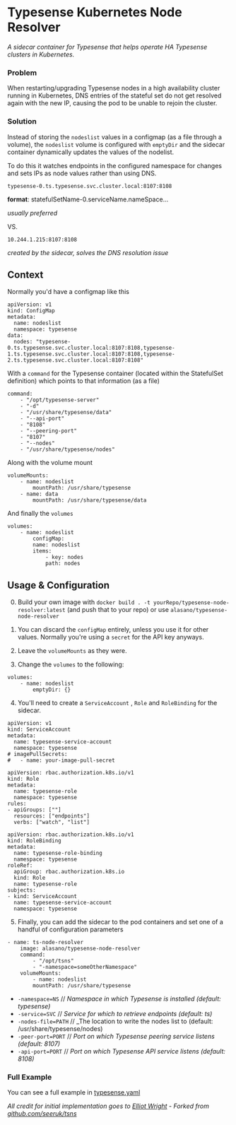 # Typesense Kubernetes Node Resolver
*A sidecar container for Typesense that helps operate HA Typesense clusters in Kubernetes.*

### Problem
When restarting/upgrading Typesense nodes in a high availability cluster running in Kubernetes, DNS entries of the stateful set do not get resolved again with the new IP, causing the pod to be unable to rejoin the cluster. 

### Solution
Instead of storing the `nodeslist` values in a configmap (as a file through a volume), the `nodeslist` volume is configured with `emptyDir` and the sidecar container dynamically updates the values of the nodelist. 

To do this it watches endpoints in the configured namespace for changes and sets IPs as node values rather than using DNS. 

```
typesense-0.ts.typesense.svc.cluster.local:8107:8108
```
**format**: statefulSetName-0.serviceName.nameSpace...

 _usually preferred_

VS.

```
10.244.1.215:8107:8108
``` 
_created by the sidecar, solves the DNS resolution issue_


## Context

Normally you'd have a configmap like this

```
apiVersion: v1
kind: ConfigMap
metadata:
  name: nodeslist
  namespace: typesense
data:
  nodes: "typesense-0.ts.typesense.svc.cluster.local:8107:8108,typesense-1.ts.typesense.svc.cluster.local:8107:8108,typesense-2.ts.typesense.svc.cluster.local:8107:8108"
```

With a `command` for the Typesense container (located within the StatefulSet definition) which points to that information (as a file)

```
command:
    - "/opt/typesense-server"
    - "-d"
    - "/usr/share/typesense/data"
    - "--api-port"
    - "8108"
    - "--peering-port"
    - "8107"
    - "--nodes"
    - "/usr/share/typesense/nodes"
```

Along with the volume mount

```
volumeMounts:
    - name: nodeslist
        mountPath: /usr/share/typesense
    - name: data
        mountPath: /usr/share/typesense/data
```

And finally the `volumes`

```
volumes:
    - name: nodeslist
        configMap:
        name: nodeslist
        items:
            - key: nodes
            path: nodes
```

## Usage & Configuration

0) Build your own image with `docker build . -t yourRepo/typesense-node-resolver:latest` (and push that to your repo) or use `alasano/typesense-node-resolver`

1) You can discard the `configMap` entirely, unless you use it for other values. Normally you're using a `secret` for the API key anyways.

2) Leave the `volumeMounts` as they were.

3) Change the `volumes` to the following:

```
volumes:
    - name: nodeslist
        emptyDir: {}
```

4) You'll need to create a `ServiceAccount` , `Role` and `RoleBinding` for the sidecar.

```
apiVersion: v1
kind: ServiceAccount
metadata:
  name: typesense-service-account
  namespace: typesense
# imagePullSecrets:
#   - name: your-image-pull-secret
```

```
apiVersion: rbac.authorization.k8s.io/v1
kind: Role
metadata:
  name: typesense-role
  namespace: typesense
rules:
- apiGroups: [""]
  resources: ["endpoints"]
  verbs: ["watch", "list"]
```

```
apiVersion: rbac.authorization.k8s.io/v1
kind: RoleBinding
metadata:
  name: typesense-role-binding
  namespace: typesense
roleRef:
  apiGroup: rbac.authorization.k8s.io
  kind: Role
  name: typesense-role
subjects:
- kind: ServiceAccount
  name: typesense-service-account
  namespace: typesense
```

5) Finally, you can add the sidecar to the pod containers and set one of a handful of configuration parameters

```
- name: ts-node-resolver
    image: alasano/typesense-node-resolver
    command:
        - "/opt/tsns"
        - "-namespace=someOtherNamespace"
    volumeMounts:
        - name: nodeslist
        mountPath: /usr/share/typesense

```

* `-namespace=NS` // _Namespace in which Typesense is installed (default: typesense)_
* `-service=SVC` // _Service for which to retrieve endpoints (default: ts)_
* `-nodes-file=PATH` // _The location to write the nodes list to (default: /usr/share/typesense/nodes)
* `-peer-port=PORT` // _Port on which Typesense peering service listens (default: 8107)_
* `-api-port=PORT` // _Port on which Typesense API service listens (default: 8108)_

### Full Example

You can see a full example in [typesense.yaml](/typesense.yml)


_All credit for initial implementation goes to [Elliot Wright](https://github.com/seeruk) - Forked from [github.com/seeruk/tsns](https://github.com/seeruk/tsns)_